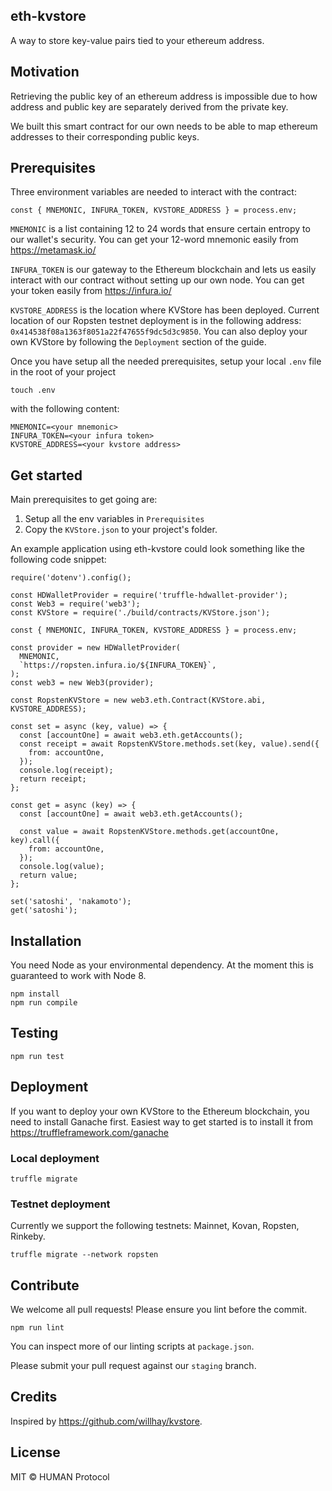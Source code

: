 ## eth-kvstore
A way to store key-value pairs tied to your ethereum address.

## Motivation
Retrieving the public key of an ethereum address is impossible due to how address and public key are separately derived from the private key.

We built this smart contract for our own needs to be able to map ethereum addresses to their corresponding public keys.

## Prerequisites
Three environment variables are needed to interact with the contract:
```
const { MNEMONIC, INFURA_TOKEN, KVSTORE_ADDRESS } = process.env;
```

`MNEMONIC` is a list containing 12 to 24 words that ensure certain entropy to our wallet's security. You can get your 12-word mnemonic easily from https://metamask.io/

`INFURA_TOKEN` is our gateway to the Ethereum blockchain and lets us easily interact with our contract without setting up our own node. You can get your token easily from https://infura.io/

`KVSTORE_ADDRESS` is the location where KVStore has been deployed. Current location of our Ropsten testnet deployment is in the following address: `0x414538f08a1363f8051a22f47655f9dc5d3c9850`. You can also deploy your own KVStore by following the `Deployment` section of the guide.

Once you have setup all the needed prerequisites, setup your local `.env` file in the root of your project
```
touch .env
```
with the following content:
```
MNEMONIC=<your mnemonic>
INFURA_TOKEN=<your infura token>
KVSTORE_ADDRESS=<your kvstore address>
```

## Get started

Main prerequisites to get going are:
1. Setup all the env variables in `Prerequisites`
2. Copy the `KVStore.json` to your project's folder.

An example application using eth-kvstore could look something like the following code snippet:

```
require('dotenv').config();

const HDWalletProvider = require('truffle-hdwallet-provider');
const Web3 = require('web3');
const KVStore = require('./build/contracts/KVStore.json');

const { MNEMONIC, INFURA_TOKEN, KVSTORE_ADDRESS } = process.env;

const provider = new HDWalletProvider(
  MNEMONIC,
  `https://ropsten.infura.io/${INFURA_TOKEN}`,
);
const web3 = new Web3(provider);

const RopstenKVStore = new web3.eth.Contract(KVStore.abi, KVSTORE_ADDRESS);

const set = async (key, value) => {
  const [accountOne] = await web3.eth.getAccounts();
  const receipt = await RopstenKVStore.methods.set(key, value).send({
    from: accountOne,
  });
  console.log(receipt);
  return receipt;
};

const get = async (key) => {
  const [accountOne] = await web3.eth.getAccounts();

  const value = await RopstenKVStore.methods.get(accountOne, key).call({
    from: accountOne,
  });
  console.log(value);
  return value;
};

set('satoshi', 'nakamoto');
get('satoshi');
```

## Installation
You need Node as your environmental dependency. At the moment this is guaranteed to work with Node 8.

```
npm install
npm run compile
```

## Testing
```
npm run test
```

## Deployment
If you want to deploy your own KVStore to the Ethereum blockchain, you need to install Ganache first. Easiest way to get started is to install it from https://truffleframework.com/ganache

### Local deployment
```
truffle migrate
```

### Testnet deployment
Currently we support the following testnets: Mainnet, Kovan, Ropsten, Rinkeby.
```
truffle migrate --network ropsten
```

## Contribute
We welcome all pull requests! Please ensure you lint before the commit.
```
npm run lint
```
You can inspect more of our linting scripts at `package.json`.

Please submit your pull request against our `staging` branch.

## Credits
Inspired by https://github.com/willhay/kvstore.

## License
MIT &copy; HUMAN Protocol 

